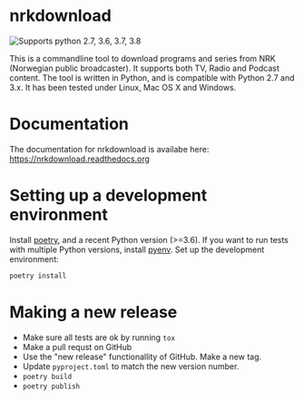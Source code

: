 # nrkdownload
![Supports python 2.7, 3.6, 3.7, 3.8](https://img.shields.io/badge/python-2.7%2C%203.3%2C%203.4%2C%203.5%2C%203.6%2C%203.7-brightgreen.svg "Supported Python versions")

This is a commandline tool to download programs and series from NRK (Norwegian public broadcaster). It supports both TV, Radio and Podcast content. The tool is written in Python, and is compatible with Python 2.7 and 3.x. It has been tested under Linux, Mac OS X and Windows.

# Documentation
The documentation for nrkdownload is availabe here:
https://nrkdownload.readthedocs.org

# Setting up a development environment
Install [poetry](https://python-poetry.org/), and a recent Python version (>=3.6).
If you want to run tests with multiple Python versions, install [pyenv](https://github.com/pyenv/pyenv).
Set up the development environment:
```bash
poetry install
```


# Making a new release
- Make sure all tests are ok by running `tox`
- Make a pull requst on GitHub
- Use the "new release" functionallity of GitHub. Make a new tag.
- Update `pyproject.toml` to match the new version number.
- `poetry build`
- `poetry publish`
